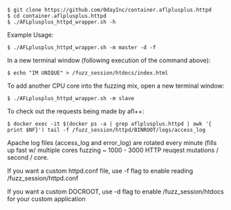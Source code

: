 ```
$ git clone https://github.com/0dayInc/container.aflplusplus.httpd
$ cd container.aflplusplus.httpd
$ ./AFLplusplus_httpd_wrapper.sh -h
```

Example Usage:
```
$ ./AFLplusplus_httpd_wrapper.sh -m master -d -f
```

In a new terminal window (following execution of the command above):
```
$ echo "IM UNIQUE" > /fuzz_session/htdocs/index.html
```

To add another CPU core into the fuzzing mix, open a new terminal window:
```
$ ./AFLplusplus_httpd_wrapper.sh -m slave
```

To check out the requests being made by afl++:
```
$ docker exec -it $(docker ps -a | grep aflplusplus.httpd | awk '{ print $NF}') tail -f /fuzz_session/httpd/BINROOT/logs/access_log
```

Apache log files (access_log and error_log) are rotated every minute (fills up fast w/ multiple cores fuzzing ~ 1000 - 3000 HTTP reuqest mutations / second / core.


If you want a custom httpd.conf file, use -f flag to enable reading /fuzz_session/httpd.conf

If you want a custom DOCROOT, use -d flag to enable /fuzz_session/htdocs for your custom application

